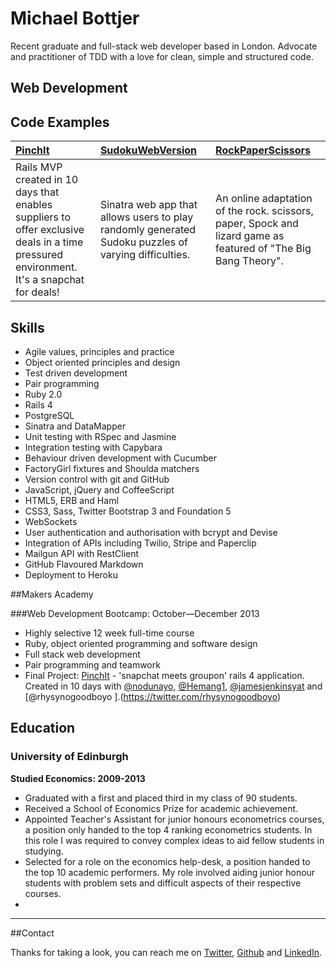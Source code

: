 # Michael Bottjer

Recent graduate and full-stack web developer based in London. Advocate and practitioner of TDD with a love for clean, simple and structured code.

## Web Development

## Code Examples

| [PinchIt](https://github.com/MBottjer?tab=repositories) | [SudokuWebVersion](https://github.com/MBottjer/SudokuWebVersion) | [RockPaperScissors](https://github.com/MBottjer/RockPaperScissors) |
|:--------------- |:-------- |:--------- |
| Rails MVP created in 10 days that enables suppliers to offer exclusive deals in a time pressured environment. It's a snapchat for deals! | Sinatra web app that allows users to play randomly generated Sudoku puzzles of varying difficulties. | An online adaptation of the rock. scissors, paper, Spock and lizard game as featured of "The Big Bang Theory". |



## Skills

* Agile values, principles and practice
* Object­ oriented principles and design
* Test­ driven development
* Pair programming
* Ruby 2.0
* Rails 4
* PostgreSQL
* Sinatra and DataMapper
* Unit testing with RSpec and Jasmine
* Integration testing with Capybara
* Behaviour driven development with Cucumber
* FactoryGirl fixtures and Shoulda matchers
* Version control with git and GitHub
* JavaScript, jQuery and CoffeeScript
* HTML5, ERB and Haml
* CSS3, Sass, Twitter Bootstrap 3 and Foundation 5
* WebSockets
* User authentication and authorisation with bcrypt and Devise
* Integration of APIs including Twilio, Stripe and Paperclip
* Mailgun API with RestClient
* GitHub Flavoured Markdown
* Deployment to Heroku

##Makers Academy

###Web Development Bootcamp: October—December 2013 

* Highly selective 12 week full-time course
* Ruby, object oriented programming and software design
* Full stack web development
* Pair programming and teamwork
* Final Project: [PinchIt](http://pinchit.herokuapp.com/) - 'snapchat meets groupon' rails 4 application. Created in 10 days with [@nodunayo](https://twitter.com/nodunayo), [@Hemang1](https://twitter.com/Hemang1), [@jamesjenkinsyat](https://twitter.com/jamesjenkinsyat) and [@rhysynogoodboyo ].(https://twitter.com/rhysynogoodboyo)

## Education

### University of Edinburgh

**Studied Economics: 2009-2013**

* Graduated with a first and placed third in my class of 90 students.
* Received a School of Economics Prize for academic achievement.
* Appointed Teacher's Assistant for junior honours econometrics courses, a position only handed to the top 4 ranking econometrics students. In this role I was required to convey complex ideas to aid fellow students in studying.
* Selected for a role on the economics help-desk, a position handed to the top 10 academic performers. My role involved aiding junior honour students with problem sets and difficult aspects of their respective courses.
* 

***

##Contact

Thanks for taking a look, you can reach me on [Twitter](https://twitter.com/Mbottjer), [Github](https://github.com/MBottjer) and [LinkedIn](uk.linkedin.com/in/mbottjer/).


